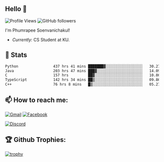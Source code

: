 
<h2>Hello 👋</h2> 

![Profile Views](https://komarev.com/ghpvc/?username=Homiez09&label=Profile%20views&color=0e75b6&style=flat)
![GitHub followers](https://img.shields.io/github/followers/HomieZ09.svg?style=social&label=Follow)


I'm Phumrapee Soenvanichakul!

- <i>Currently:</i> CS Student at KU.

<h2>👀 Stats</h2>

<!--START_SECTION:waka-->

```txt
Python                437 hrs 41 mins ███████▓░░░░░░░░░░░░░░░░░   30.27 %
Java                  203 hrs 47 mins ███▓░░░░░░░░░░░░░░░░░░░░░   14.09 %
C                     157 hrs         ██▓░░░░░░░░░░░░░░░░░░░░░░   10.86 %
TypeScript            142 hrs 34 mins ██▒░░░░░░░░░░░░░░░░░░░░░░   09.86 %
C++                   76 hrs 8 mins   █▒░░░░░░░░░░░░░░░░░░░░░░░   05.27 %
```

<!--END_SECTION:waka-->

<h2>📫 How to reach me:</h2>

<a href="mailto:phumrapeesoen1@gmail.com">![Gmail](https://img.shields.io/badge/Gmail-D14836?style=for-the-badge&logo=gmail&logoColor=white)</a> 
<a href="https://web.facebook.com/phumrapee.soenvanichakul.3/">![Facebook](https://img.shields.io/badge/Facebook-4267B2?style=for-the-badge&logo=facebook&logoColor=white)</a>

<a href="https://discord.gg/EWnAEUtFVm">![Discord](https://discord.c99.nl/widget/theme-1/297740667784921089.png)</a> 

<h2>🏆 Github Trophies:</h2>

[![trophy](https://github-profile-trophy.vercel.app/?username=Homiez09&theme=discord&row=1)](https://github.com/ryo-ma/github-profile-trophy)
